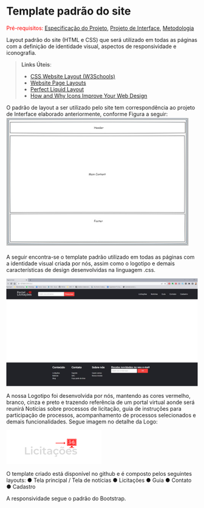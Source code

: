 # Template padrão do site

<span style="color:red">Pré-requisitos: <a href="2-Especificação do Projeto.md"> Especificação do Projeto</a></span>, <a href="3-Projeto de Interface.md"> Projeto de Interface</a>, <a href="4-Metodologia.md"> Metodologia</a>

Layout padrão do site (HTML e CSS) que será utilizado em todas as páginas com a definição de identidade visual, aspectos de responsividade e iconografia.

> **Links Úteis**:
>
> - [CSS Website Layout (W3Schools)](https://www.w3schools.com/css/css_website_layout.asp)
> - [Website Page Layouts](http://www.cellbiol.com/bioinformatics_web_development/chapter-3-your-first-web-page-learning-html-and-css/website-page-layouts/)
> - [Perfect Liquid Layout](https://matthewjamestaylor.com/perfect-liquid-layouts)
> - [How and Why Icons Improve Your Web Design](https://usabilla.com/blog/how-and-why-icons-improve-you-web-design/)

O padrão de layout a ser utilizado pelo site tem correspondência ao projeto de Interface elaborado anteriormente, conforme Figura a seguir:
![Estrutura de telas](img/estrutura%20telas.jpeg)

A seguir encontra-se o template padrão utilizado em todas as páginas com a identidade visual criada por nós, assim como o logotipo e demais características de design desenvolvidas na linguagem .css.

![Template](img/template%20com%20design.jpg)

A nossa Logotipo foi desenvolvida por nós, mantendo as cores vermelho, branco, cinza e preto e trazendo referência de um portal virtual aonde será reunirá Notícias sobre processos de licitação, guia de instruções para participação de processos, acompanhamento de processos selecionados e demais funcionalidades.
Segue imagem no detalhe da Logo:

![logotipo](../src/images/logoportalnoticias.png)

O template criado está disponível no github e é composto pelos seguintes layouts: 
●	Tela principal / Tela de notícias
●	Licitações
●	Guia
●	Contato
●	Cadastro

A responsividade segue o padrão do Bootstrap.
